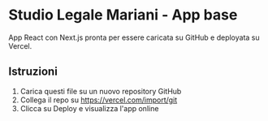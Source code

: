 # Studio Legale Mariani - App base

App React con Next.js pronta per essere caricata su GitHub e deployata su Vercel.

## Istruzioni
1. Carica questi file su un nuovo repository GitHub
2. Collega il repo su https://vercel.com/import/git
3. Clicca su Deploy e visualizza l'app online
